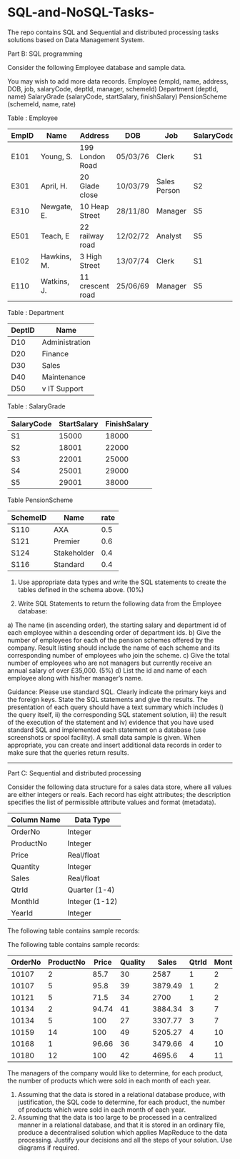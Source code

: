 # SQL-and-NoSQL-Tasks-
The repo contains SQL and Sequential and distributed processing tasks solutions based on Data Management System. 


Part B: SQL programming

Consider the following Employee database and sample data. 

You may wish to add more data records. 
Employee (empId, name, address, DOB, job, salaryCode, deptId, manager, schemeId) Department (deptId, name) 
SalaryGrade (salaryCode, startSalary, finishSalary) 
PensionScheme (schemeId, name, rate)


Table  : Employee

| EmpID | Name              | Address             | DOB       | Job          | SalaryCode | DeptID | Manager | SchemeID |
|-------|-------------------|---------------------|------------|---------------|-------------|---------|----------|----------|
| E101  | Young, S.          | 199 London Road     | 05/03/76   | Clerk        | S1          | D10    | E110    | S116     |
| E301  | April, H.          | 20 Glade close      | 10/03/79   | Sales Person | S2          | D30    | E310    | S124     |
| E310  | Newgate, E.        | 10 Heap Street      | 28/11/80   | Manager      | S5          | D30    |          | S121     |
| E501  | Teach, E           | 22 railway road     | 12/02/72   | Analyst      | S5          | D50    |          | S121     |
| E102  | Hawkins, M.        | 3 High Street       | 13/07/74   | Clerk        | S1          | D10    | E110    | S116     |
| E110  | Watkins, J.        | 11 crescent road    | 25/06/69   | Manager      | S5          | D10    |          | S121     |




Table : Department

| DeptID	| Name |
|---------|--------|
| D10 | 	Administration |
| D20	| Finance |
| D30	| Sales |
| D40	| Maintenance |
| D50| v	IT Support |

Table : SalaryGrade

| SalaryCode | StartSalary | FinishSalary |
|------------|-------------|--------------|
| S1         | 15000       | 18000        |
| S2         | 18001       | 22000        |
| S3         | 22001       | 25000        |
| S4         | 25001       | 29000        |
| S5         | 29001       | 38000        |



Table PensionScheme

| SchemeID | Name         | rate |
|----------|--------------|------|
| S110     | AXA          | 0.5  |
| S121     | Premier      | 0.6  |
| S124     | Stakeholder  | 0.4  |
| S116     | Standard     | 0.4  |



1.	Use appropriate data types and write the SQL statements to create the tables defined in the schema above. 
(10%)

2.	Write SQL Statements to return the following data from the Employee database:

a)	The name (in ascending order), the starting salary and department id of each employee within a descending order of department ids. 
b)	Give the number of employees for each of the pension schemes offered by the company. Result listing should include the name of each scheme and its corresponding number of employees who join the scheme. 
c)	Give the total number of employees who are not managers but currently receive an annual salary of over £35,000. (5%) 
d)	List the id and name of each employee along with his/her manager’s name. 


Guidance: Please use standard SQL. Clearly indicate the primary keys and the foreign keys. State the SQL statements and give the results. The presentation of each query should have a text summary which includes 
i) the query itself, 
ii) the corresponding SQL statement solution, 
iii) the result of the execution of the statement and 
iv) evidence that you have used standard SQL and implemented each statement on a database (use screenshots or spool facility). A small data sample is given. When appropriate, you can create and insert additional data records in order to make sure that the queries return results.



-----

Part C: Sequential and distributed processing

Consider the following data structure for a sales data store, where all values are either integers or reals. Each record has eight attributes; the description specifies the list of permissible attribute values and format (metadata).

| Column Name | Data Type   |
|-------------|-------------|
| OrderNo     | Integer     |
| ProductNo   | Integer     |
| Price       | Real/float  |
| Quantity    | Integer     |
| Sales       | Real/float  |
| QtrId       | Quarter (1-4) |
| MonthId     | Integer (1-12) |
| YearId      | Integer     |


The following table contains sample records:

The following table contains sample records:

| OrderNo | ProductNo | Price | Quality | Sales    | QtrId | MonthId | YearID |
|---------|-----------|-------|---------|----------|-------|---------|--------|
| 10107   | 2         | 85.7  | 30      | 2587     | 1     | 2       | 2003   |
| 10107   | 5         | 95.8  | 39      | 3879.49  | 1     | 2       | 2003   |
| 10121   | 5         | 71.5  | 34      | 2700     | 1     | 2       | 2003   |
| 10134   | 2         | 94.74 | 41      | 3884.34  | 3     | 7       | 2004   |
| 10134   | 5         | 100   | 27      | 3307.77  | 3     | 7       | 2004   |
| 10159   | 14        | 100   | 49      | 5205.27  | 4     | 10      | 2005   |
| 10168   | 1         | 96.66 | 36      | 3479.66  | 4     | 10      | 2006   |
| 10180   | 12        | 100   | 42      | 4695.6   | 4     | 11      | 2006   |


The managers of the company would like to determine, for each product, the number of products which were sold in each month of each year. 

1.	 Assuming that the data is stored in a relational database produce, with justification, the SQL code to determine, for each product, the number of products which were sold in each month of each year.
2.	Assuming that the data is too large to be processed in a centralized manner in a relational database, and that it is stored in an ordinary file, produce a decentralised solution which applies MapReduce to the data processing. Justify your decisions and all the steps of your solution. Use diagrams if required. 




